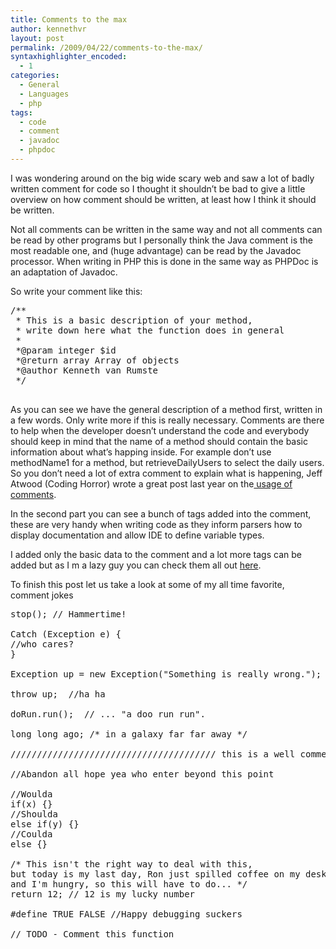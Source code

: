 ```yaml
---
title: Comments to the max
author: kennethvr
layout: post
permalink: /2009/04/22/comments-to-the-max/
syntaxhighlighter_encoded:
  - 1
categories:
  - General
  - Languages
  - php
tags:
  - code
  - comment
  - javadoc
  - phpdoc
---
```

I was wondering around on the big wide scary web and saw a lot of badly written comment for code so I thought it shouldn&#8217;t be bad to give a little overview on how comment should be written, at least how I think it should be written.

Not all comments can be written in the same way and not all comments can be read by other programs but I personally think the Java comment is the most readable one, and (huge advantage) can be read by the Javadoc processor. When writing in PHP this is done in the same way as PHPDoc is an adaptation of Javadoc.

So write your comment like this:

<pre class="brush: php; title: ; notranslate" title="">/**
 * This is a basic description of your method,
 * write down here what the function does in general
 *
 *@param integer $id
 *@return array Array of objects
 *@author Kenneth van Rumste
 */

</pre>

<!--more-->

As you can see we have the general description of a method first, written in a few words. Only write more if this is really necessary. Comments are there to help when the developer doesn&#8217;t understand the code and everybody should keep in mind that the name of a method should contain the basic information about what&#8217;s happing inside. For example don&#8217;t use methodName1 for a method, but retrieveDailyUsers to select the daily users. So you don&#8217;t need a lot of extra comment to explain what is happening, Jeff Atwood (Coding Horror) wrote a great post last year on the<a href="http://www.codinghorror.com/blog/archives/001150.html" target="_blank"> usage of comments</a>.

In the second part you can see a bunch of tags added into the comment, these are very handy when writing code as they inform parsers how to display documentation and allow IDE to define variable types.

I added only the basic data to the comment and a lot more tags can be added but as I m a lazy guy you can check them all out <a href="http://en.wikipedia.org/wiki/PHPDoc" target="_blank">here</a>[][1].

To finish this post let us take a look at some of my all time favorite, comment jokes

<pre class="brush: php; title: ; notranslate" title="">stop(); // Hammertime!

Catch (Exception e) {  
//who cares?
}   

Exception up = new Exception("Something is really wrong.");

throw up;  //ha ha   

doRun.run();  // ... "a doo run run".   

long long ago; /* in a galaxy far far away */   

/////////////////////////////////////// this is a well commented line

//Abandon all hope yea who enter beyond this point   

//Woulda
if(x) {}
//Shoulda
else if(y) {}
//Coulda
else {}   

/* This isn't the right way to deal with this,
but today is my last day, Ron just spilled coffee on my desk,
and I'm hungry, so this will have to do... */
return 12; // 12 is my lucky number   

#define TRUE FALSE //Happy debugging suckers   

// TODO - Comment this function
</pre>

 [1]: http://en.wikipedia.org/wiki/PHPDoc
